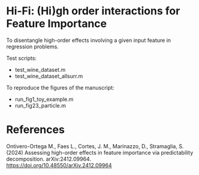 # Hi-Fi: (Hi)gh order interactions for Feature Importance 

To disentangle high-order effects involving a given input feature in regression problems.

Test scripts:
- test_wine_dataset.m
- test_wine_dataset_allsurr.m

To reproduce the figures of the manuscript:
- run_fig1_toy_example.m
- run_fig23_particle.m
    

# References
Ontivero-Ortega M., Faes L., Cortes, J. M., Marinazzo, D., Stramaglia, S. (2024) Assessing high-order effects in feature importance via predictability decomposition. arXiv:2412.09964.  	
https://doi.org/10.48550/arXiv.2412.09964
